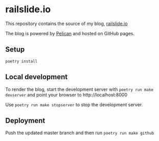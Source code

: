 railslide.io
============

This repository contains the source of my blog, [railslide.io](https://railslide.io)

The blog is powered by [Pelican](https://github.com/getpelican/pelican) and hosted on GitHub pages.

Setup
-----

`poetry install`


Local development
---------------

To render the blog, start the development server with `poetry run make devserver` and point your browser to http://localhost:8000

Use `poetry run make stopserver` to stop the development server.

Deployment
----------

Push the updated master branch and then run `poetry run make github`
